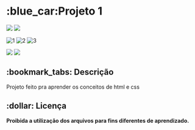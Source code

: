 <h1>:blue_car:Projeto 1</a></h1>

<div style="display: inline_block">

<img src="https://img.shields.io/badge/html5-%23E34F26.svg?style=for-the-badge&logo=html5&logoColor=white" />
<img src="https://img.shields.io/badge/css3-%231572B6.svg?style=for-the-badge&logo=css3&logoColor=white" />
  
  
</div>

![1](https://github.com/joao-biondi/curso-de-html-css-e-js/assets/119629224/d4d30b6a-4a3e-4e4e-8105-ac22b92df414)
![2](https://github.com/joao-biondi/curso-de-html-css-e-js/assets/119629224/3369b4f1-be20-4b18-98f5-54b15802472d)
![3](https://github.com/joao-biondi/curso-de-html-css-e-js/assets/119629224/d7a2edc6-e0f5-4c44-89d6-f6dc28ef78f9)


<div style="display: inline_block">
  
<a href = "mailto:joaovitorantunesdossantos98@gmail.com"><img src="https://img.shields.io/badge/-Gmail-%23333?style=for-the-badge&logo=gmail&logoColor=white" target="_blank"></a>
<a href="https://www.linkedin.com/in/joão-vitor-a10315218/" target="_blank"><img src="https://img.shields.io/badge/-LinkedIn-%230077B5?style=for-the-badge&logo=linkedin&logoColor=white" target="_blank"></a>

  
</div>

<h2>:bookmark_tabs: Descrição</h2>
<p>Projeto feito pra aprender os conceitos de html e css</p>


<h2>:dollar: Licença</h2>
<b>Proibida a utilização dos arquivos para fins diferentes de aprendizado.</b>

